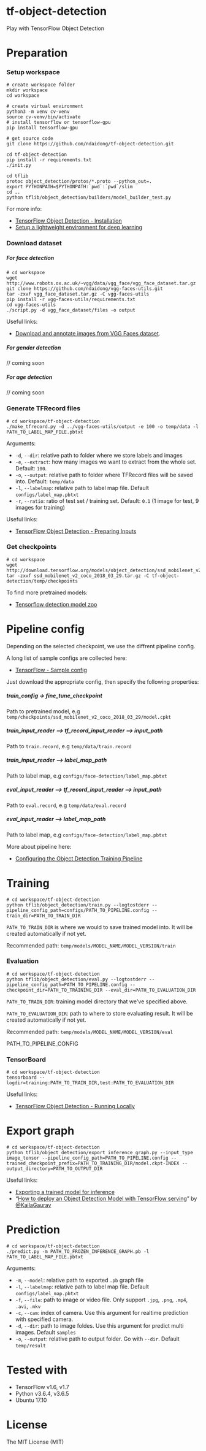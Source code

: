 # tf-object-detection
Play with TensorFlow Object Detection


# Preparation

### Setup workspace

```
# create workspace folder
mkdir workspace
cd workspace

# create virtual environment
python3 -m venv cv-venv
source cv-venv/bin/activate
# install tensorflow or tensorflow-gpu
pip install tensorflow-gpu

# get source code
git clone https://github.com/ndaidong/tf-object-detection.git

cd tf-object-detection
pip install -r requirements.txt
./init.py

cd tflib
protoc object_detection/protos/*.proto --python_out=.
export PYTHONPATH=$PYTHONPATH:`pwd`:`pwd`/slim
cd ..
python tflib/object_detection/builders/model_builder_test.py

```

For more info:

- [TensorFlow Object Detection - Installation](https://github.com/tensorflow/models/blob/master/research/object_detection/g3doc/installation.md)
- [Setup a lightweight environment for deep learning](https://medium.com/@ndaidong/setup-a-simple-environment-for-deep-learning-dc05c81c4914)


### Download dataset


##### For face detection


```
# cd workspace
wget http://www.robots.ox.ac.uk/~vgg/data/vgg_face/vgg_face_dataset.tar.gz
git clone https://github.com/ndaidong/vgg-faces-utils.git
tar -zxvf vgg_face_dataset.tar.gz -C vgg-faces-utils
pip install -r vgg-faces-utils/requirements.txt
cd vgg-faces-utils
./script.py -d vgg_face_dataset/files -o output
```

Useful links:

- [Download and annotate images from VGG Faces dataset](https://github.com/ndaidong/vgg-faces-utils#usage).


##### For gender detection

// coming soon


##### For age detection

// coming soon



### Generate TFRecord files


```
# cd workspace/tf-object-detection
./make_tfrecord.py -d ../vgg-faces-utils/output -e 100 -o temp/data -l PATH_TO_LABEL_MAP_FILE.pbtxt

```

Arguments:

- `-d`, `--dir`: relative path to folder where we store labels and images
- `-e`, `--extract`: how many images we want to extract from the whole set. Default: `100`.
- `-o`, `--output`: relative path to folder where TFRecord files will be saved into. Default: `temp/data`
- `-l`, `--labelmap`: relative path to label map file. Default `configs/label_map.pbtxt`
- `-r`, `--ratio`: ratio of test set / training set. Default: `0.1` (1 image for test, 9 images for training)

Useful links:

- [TensorFlow Object Detection - Preparing Inputs](https://github.com/tensorflow/models/blob/master/research/object_detection/g3doc/using_your_own_dataset.md)


### Get checkpoints

```
# cd workspace
wget http://download.tensorflow.org/models/object_detection/ssd_mobilenet_v2_coco_2018_03_29.tar.gz
tar -zxvf ssd_mobilenet_v2_coco_2018_03_29.tar.gz -C tf-object-detection/temp/checkpoints
```


To find more pretrained models:

- [Tensorflow detection model zoo](https://github.com/tensorflow/models/blob/master/research/object_detection/g3doc/detection_model_zoo.md)



# Pipeline config


Depending on the selected checkpoint, we use the diffrent pipeline config.


A long list of sample configs are collected here:

- [TensorFlow - Sample config](https://github.com/tensorflow/models/tree/master/research/object_detection/samples/configs)


Just download the appropriate config, then specify the following properties:

##### train_config -> fine_tune_checkpoint

Path to pretrained model, e.g `temp/checkpoints/ssd_mobilenet_v2_coco_2018_03_29/model.cpkt`


##### train_input_reader --> tf_record_input_reader --> input_path

Path to `train.record`, e.g `temp/data/train.record`

##### train_input_reader --> label_map_path

Path to label map, e.g `configs/face-detection/label_map.pbtxt`


##### eval_input_reader --> tf_record_input_reader --> input_path

Path to `eval.record`, e.g `temp/data/eval.record`

##### eval_input_reader --> label_map_path

Path to label map, e.g `configs/face-detection/label_map.pbtxt`


More about pipeline here:


- [Configuring the Object Detection Training Pipeline](https://github.com/tensorflow/models/blob/master/research/object_detection/g3doc/configuring_jobs.md)



# Training


```
# cd workspace/tf-object-detection
python tflib/object_detection/train.py --logtostderr --pipeline_config_path=configs/PATH_TO_PIPELINE.config --train_dir=PATH_TO_TRAIN_DIR
```

`PATH_TO_TRAIN_DIR` is where we would to save trained model into. It will be created automatically if not yet.

Recommended path: `temp/models/MODEL_NAME/MODEL_VERSION/train`


### Evaluation


```
# cd workspace/tf-object-detection
python tflib/object_detection/eval.py --logtostderr --pipeline_config_path=PATH_TO_PIPELINE.config --checkpoint_dir=PATH_TO_TRAINING_DIR --eval_dir=PATH_TO_EVALUATION_DIR

```

`PATH_TO_TRAIN_DIR`: training model directory that we've specified above.

`PATH_TO_EVALUATION_DIR`: path to where to store evaluating result. It will be created automatically if not yet.


Recommended path: `temp/models/MODEL_NAME/MODEL_VERSION/eval`


PATH_TO_PIPELINE_CONFIG


### TensorBoard

```
# cd workspace/tf-object-detection
tensorboard --logdir=training:PATH_TO_TRAIN_DIR,test:PATH_TO_EVALUATION_DIR
```

Useful links:

- [TensorFlow Object Detection - Running Locally](https://github.com/tensorflow/models/blob/master/research/object_detection/g3doc/running_locally.md)


# Export graph


```
# cd workspace/tf-object-detection
python tflib/object_detection/export_inference_graph.py --input_type image_tensor --pipeline_config_path=PATH_TO_PIPELINE.config --trained_checkpoint_prefix=PATH_TO_TRAINING_DIR/model.ckpt-INDEX --output_directory=PATH_TO_OUTPUT_DIR
```

Useful links:

- [Exporting a trained model for inference](https://github.com/tensorflow/models/blob/master/research/object_detection/g3doc/exporting_models.md)
- “[How to deploy an Object Detection Model with TensorFlow serving](https://medium.freecodecamp.org/how-to-deploy-an-object-detection-model-with-tensorflow-serving-d6436e65d1d9)” by [@KailaGaurav](https://twitter.com/KailaGaurav)


# Prediction


```
# cd workspace/tf-object-detection
./predict.py -m PATH_TO_FROZEN_INFERENCE_GRAPH.pb -l PATH_TO_LABEL_MAP_FILE.pbtxt

```

Arguments:

- `-m`, `--model`: relative path to exported `.pb` graph file
- `-l`, `--labelmap`: relative path to label map file. Default `configs/label_map.pbtxt`
- `-f`, `--file`: path to image or video file. Only support `.jpg`, `.png`, `.mp4`, `.avi`, `.mkv`
- `-c`, `--cam`: index of camera. Use this argument for realtime prediction with specified camera.
- `-d`, `--dir`: path to image foldes. Use this argument for predict multi images. Default `samples`
- `-o`, `--output`: relative path to output folder. Go with `--dir`. Default `temp/result`



# Tested with

- TensorFlow v1.6, v1.7
- Python v3.6.4, v3.6.5
- Ubuntu 17.10


# License

The MIT License (MIT)

